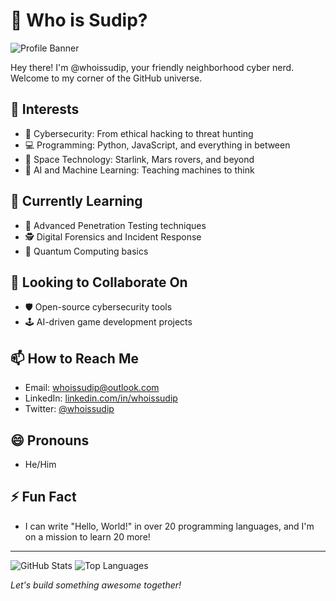 # 👾 Who is Sudip?

![Profile Banner](https://m.media-amazon.com/images/I/613yXyySjFL._AC_UF1000,1000_QL80_.jpg)

Hey there! I'm @whoissudip, your friendly neighborhood cyber nerd. Welcome to my corner of the GitHub universe.

## 👀 Interests
- 🔐 Cybersecurity: From ethical hacking to threat hunting
- 💻 Programming: Python, JavaScript, and everything in between
- 🌌 Space Technology: Starlink, Mars rovers, and beyond
- 🧠 AI and Machine Learning: Teaching machines to think

## 🌱 Currently Learning
- 🧩 Advanced Penetration Testing techniques
- 🕵️ Digital Forensics and Incident Response
- 🧬 Quantum Computing basics

## 💞️ Looking to Collaborate On
- 🛡️ Open-source cybersecurity tools
- 🕹️ AI-driven game development projects

## 📫 How to Reach Me
- Email: whoissudip@outlook.com
- LinkedIn: [linkedin.com/in/whoissudip](https://linkedin.com/in/whoissudip)
- Twitter: [@whoissudip](https://twitter.com/whoissudip)

## 😄 Pronouns
- He/Him

## ⚡ Fun Fact
- I can write "Hello, World!" in over 20 programming languages, and I'm on a mission to learn 20 more!

---

![GitHub Stats](https://github-readme-stats.vercel.app/api?username=whoissudip&show_icons=true&theme=radical)
![Top Languages](https://github-readme-stats.vercel.app/api/top-langs/?username=whoissudip&layout=compact&theme=radical)

*Let's build something awesome together!*
